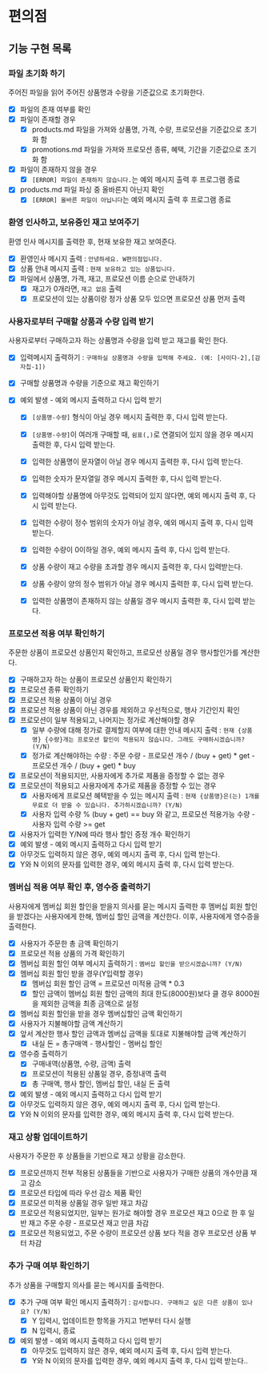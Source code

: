 # 편의점

## 기능 구현 목록



### 파일 초기화 하기
주어진 파일을 읽어 주어진 상품명과 수량을 기준값으로 초기화한다.

- [x] 파일의 존재 여부를 확인
- [x] 파일이 존재할 경우
  - [x] products.md 파일을 가져와 상품명, 가격, 수량, 프로모션을 기준값으로 초기화 함
  - [x] promotions.md 파일을 가져와 프로모션 종류, 혜택, 기간을 기준값으로 초기화 함
- [x] 파일이 존재하지 않을 경우
  - [x] `[ERROR] 파일이 존재하지 않습니다.`는 예외 메시지 출력 후 프로그램 종료
- [x] products.md 파일 파싱 중 올바른지 아닌지 확인
  - [x] `[ERROR] 올바른 파일이 아닙니다`는 예외 메시지 출력 후 프로그램 종료

### 환영 인사하고, 보유중인 재고 보여주기
환영 인사 메시지를 출력한 후, 현재 보유한 재고 보여준다.

- [x]  환영인사 메시지 출력 : `안녕하세요. W편의점입니다.`
- [x]  상품 안내 메시지 출력 : `현재 보유하고 있는 상품입니다.`
- [x]  파일에서 상품명, 가격, 재고, 프로모션 이름 순으로 안내하기
    - [x] 재고가 0개라면, `재고 없음` 출력
    - [x] 프로모션이 있는 상품이랑 정가 상품 모두 있으면 프로모션 상품 먼저 출력

### 사용자로부터 구매할 상품과 수량 입력 받기
사용자로부터 구매하고자 하는 상품명과 수량을 입력 받고 재고를 확인 한다.

- [x]  입력메시지 출력하기 : `구매하실 상품명과 수량을 입력해 주세요. (예: [사이다-2],[감자칩-1])`

- [x] 구매할 상품명과 수량을 기준으로 재고 확인하기
- [x]  예외 발생 - 예외 메시지 출력하고 다시 입력 받기
    - [x]  `[상품명-수량]` 형식이 아닐 경우 메시지 출력한 후, 다시 입력 받는다.
    - [x]  `[상품명-수량]`이 여러개 구매할 때, `쉼표(,)`로 연결되어 있지 않을 경우 메시지 출력한 후, 다시 입력 받는다.
    - [x]  입력한 상품명이 문자열이 아닐 경우 메시지 출력한 후, 다시 입력 받는다.
    - [x]  입력한 숫자가 문자열일 경우 메시지 출력한 후, 다시 입력 받는다.
    - [x]  입력해야할 상품명에 아무것도 입력되어 있지 않다면, 예외 메시지 출력 후, 다시 입력 받는다.
    - [x]  입력한 수량이 정수 범위의 숫자가 아닐 경우, 예외 메시지 출력 후, 다시 입력 받는다.
    - [x]  입력한 수량이 0이하일 경우, 예외 메시지 출력 후, 다시 입력 받는다.
    - [x]  상품 수량이 재고 수량을 초과할 경우 메시지 출력한 후, 다시 입력받는다.
    - [x]  상품 수량이 양의 정수 범위가 아닐 경우 메시지 출력한 후, 다시 입력 받는다.
    - [x]  입력한 상품명이 존재하지 않는 상품일 경우 메시지 출력한 후, 다시 입력 받는다.


### 프로모션 적용 여부 확인하기
주문한 상품이 프로모션 상품인지 확인하고, 프로모션 상품일 경우 행사할인가를 계산한다.

- [x] 구매하고자 하는 상품이 프로모션 상품인지 확인하기
- [x] 프로모션 종류 확인하기
- [x] 프로모션 적용 상품이 아닐 경우
- [x] 프로모션 적용 상품이 아닌 경우를 제외하고 우선적으로, 행사 기간인지 확인
- [x] 프로모션이 일부 적용되고, 나머지는 정가로 계산해야할 경우
  - [x] 일부 수량에 대해 정가로 결제할지 여부에 대한 안내 메시지 출력 : `현재 {상품명} {수량}개는 프로모션 할인이 적용되지 않습니다. 그래도 구매하시겠습니까? (Y/N)`
  - [x] 정가로 계산해야하는 수량 : 주문 수량 - 프로모션 개수 / (buy + get) * get - 프로모션 개수 / (buy + get) * buy
- [x] 프로모션이 적용되지만, 사용자에게 추가로 제품을 증정할 수 없는 경우
- [x] 프로모션이 적용되고 사용자에게 추가로 제품을 증정할 수 있는 경우
  - [x] 사용자에게 프로모션 혜택받을 수 있는 메시지 출력 : `현재 {상품명}은(는) 1개를 무료로 더 받을 수 있습니다. 추가하시겠습니까? (Y/N)`
  - [x] 사용자 입력 수량 % (buy + get) == buy 와 같고, 프로모션 적용가능 수량 - 사용자 입력 수량 >= get
- [x]  사용자가 입력한 Y/N에 따라 행사 할인 증정 개수 확인하기
- [x]  예외 발생 - 예외 메시지 출력하고 다시 입력 받기
  - [x]  아무것도 입력하지 않은 경우, 예외 메시지 출력 후, 다시 입력 받는다.
  - [x]  Y와 N 이외의 문자를 입력한 경우, 예외 메시지 출력 후, 다시 입력 받는다.

### 멤버십 적용 여부 확인 후, 영수증 출력하기
사용자에게 멤버십 회원 할인을 받을지 의사를 묻는 메시지 출력한 후 멤버십 회원 할인을 받겠다는 사용자에게 한해, 멤버십 할인 금액을 계산한다. 이후, 사용자에게 영수증을 출력한다.

- [x] 사용자가 주문한 총 금액 확인하기
- [x] 프로모션 적용 상품의 가격 확인하기
- [x] 멤버십 회원 할인 여부 메시지 출력하기 : `멤버십 할인을 받으시겠습니까? (Y/N)`
- [x] 멤버십 회원 할인 받을 경우(Y입력할 경우)
    - [x]  멤버십 회원 할인 금액 = 프로모션 미적용 금액 * 0.3
    - [x]  할인 금액이 멤버십 회원 할인 금액의 최대 한도(8000원)보다 클 경우 8000원을 제외한 금액을 최종 금액으로 설정
- [x] 멤버십 회원 할인을 받을 경우 멤버십할인 금액 확인하기
- [x] 사용자가 지불해야할 금액 계산하기
- [x] 앞서 계산한 행사 할인 금액과 멤버십 금액을 토대로 지불해야할 금액 계산하기
  - [x] 내실 돈 = 총구매액 - 행사할인 - 멤버십 할인
- [x] 영수증 출력하기
  - [x] 구매내역(상품명, 수량, 금액) 출력
  - [x] 프로모션이 적용된 상품일 경우, 증정내역 출력
  - [x] 총 구매액, 행사 할인, 멤버십 할인, 내실 돈 출력
- [x]  예외 발생 - 예외 메시지 출력하고 다시 입력 받기
  - [x]  아무것도 입력하지 않은 경우, 예외 메시지 출력 후, 다시 입력 받는다.
  - [x]  Y와 N 이외의 문자를 입력한 경우, 예외 메시지 출력 후, 다시 입력 받는다.

### 재고 상황 업데이트하기
사용자가 주문한 후 상품들을 기반으로 재고 상황을 감소한다.

- [x] 프로모션까지 전부 적용된 상품들을 기반으로 사용자가 구매한 상품의 개수만큼 재고 감소
- [x] 프로모션 타입에 따라 우선 감소 제품 확인
- [x] 프로모션 미적용 상품일 경우 일반 재고 차감
- [x] 프로모션 적용되었지만, 일부는 원가로 해야할 경우 프로모션 재고 0으로 한 후 일반 재고 주문 수량 - 프로모션 재고 만큼 차감
- [x] 프로모션 적용되었고, 주문 수량이 프로모션 상품 보다 적을 경우 프로모션 상품 부터 차감

### 추가 구매 여부 확인하기
추가 상품을 구매할지 의사를 묻는 메시지를 출력한다.

- [x]  추가 구매 여부 확인 메시지 출력하기 : `감사합니다. 구매하고 싶은 다른 상품이 있나요? (Y/N)`
    - [x]  Y 입력시, 업데이트한 항목을 가지고 1번부터 다시 실행
    - [x]  N 입력시, 종료
- [x]  예외 발생 - 예외 메시지 출력하고 다시 입력 받기
    - [x]  아무것도 입력하지 않은 경우, 예외 메시지 출력 후, 다시 입력 받는다.
    - [x]  Y와 N 이외의 문자를 입력한 경우, 예외 메시지 출력 후, 다시 입력 받는다..